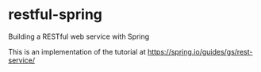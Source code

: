 # restful-spring
Building a RESTful web service with Spring

This is an implementation of the tutorial at https://spring.io/guides/gs/rest-service/
